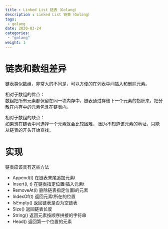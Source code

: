 ```yaml
---
title : Linked List 链表（Golang）
description : Linked List 链表（Golang）
tags:
 - golang
date: 2020-03-24
categories:
 - "golang"
weight: 1
---
```


# 链表和数组差异

链表类似数组，非常大的不同是，可以方便的在列表中间插入和删除元素。  

相对于数组的优点：  
数组把所有元素都保留在同一块内存中，链表通过存储下一个元素的指针来，把分散在内存中的元素包含在链表内。

相对于数组的缺点：  
如果想在链表中间选择一个元素就会比较困难， 因为不知道该元素的地址，只能从链表的开头开始查找。

# 实现

链表应该具有这些方法

* Append(t) 在链表末尾追加元素t
* Insert(i, t) 在链表指定位置i插入元素t
* RemoveAt(i) 删除链表指定位置i的元素
* IndexOf(t) 返回元素t所在的位置
* IsEmpty() 返回链表是否为空链表
* Size() 返回链表长度
* String() 返回元素按顺序拼接的字符串
* Head() 返回第一个位置的元素

